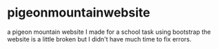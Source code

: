 # pigeonmountainwebsite
a pigeon mountain website I made for a school task using bootstrap
the website is a little broken but I didn't have much time to fix errors.
